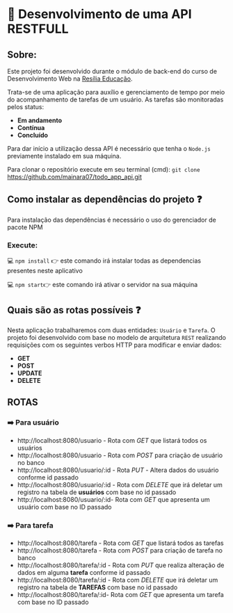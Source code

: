 
# :rocket: Desenvolvimento de uma API RESTFULL
## Sobre: 
Este projeto foi desenvolvido durante o módulo de back-end do curso de Desenvolvimento Web na [Resília Educação](https://www.resilia.work). 

Trata-se de uma aplicação para auxílio e gerenciamento de tempo por meio do acompanhamento de tarefas de um usuário. As tarefas são monitoradas pelos status:
<strong>
*  Em andamento 
*  Contínua 
*  Concluído 
</strong>

Para dar início a utilização dessa API é necessário que tenha o `Node.js` previamente instalado em sua máquina. 

Para clonar o repositório execute em seu terminal (cmd):
`git clone` https://github.com/mainara07/todo_app_api.git

## Como instalar as dependências do projeto :question:
Para instalação das dependências é necessário o uso do gerenciador de pacote NPM

### Execute: 

 💻 `npm install` :point_right: este comando irá instalar todas as dependencias presentes neste aplicativo

 💻  `npm start`:point_right: este comando irá ativar o servidor na sua máquina

## Quais são as rotas possíveis :question:

Nesta aplicação trabalharemos com duas entidades: `Usuário` e `Tarefa`.
O projeto foi desenvolvido com base no modelo de arquitetura `REST` realizando requisições com os seguintes verbos HTTP para modificar e enviar dados: 

* **GET**
* **POST**
* **UPDATE** 
* **DELETE**

## ROTAS

### ➡️ Para usuário
* http://localhost:8080/usuario - Rota com *GET* que listará todos os usuários 
* http://localhost:8080/usuario - Rota com *POST* para criação de usuário no banco
* http://localhost:8080/usuario/:id - Rota *PUT* - Altera dados do usuário conforme id passado
* http://localhost:8080/usuario/:id - Rota com *DELETE* que irá deletar um registro na tabela de **usuários** com base no id passado 
* http://localhost:8080/usuario/:id- Rota com *GET* que apresenta um usuário com base no ID passado

### ➡️ Para tarefa 
* http://localhost:8080/tarefa - Rota com *GET* que listará todos as tarefas
* http://localhost:8080/tarefa - Rota com *POST* para criação de tarefa no banco
* http://localhost:8080/tarefa/:id - Rota com *PUT* que realiza alteração de dados em alguma **tarefa** conforme id passado
* http://localhost:8080/tarefa/:id - Rota com *DELETE* que irá deletar um registro na tabela de **TAREFAS** com base no id passado 
* http://localhost:8080/tarefa/:id- Rota com *GET* que apresenta um tarefa com base no ID passado